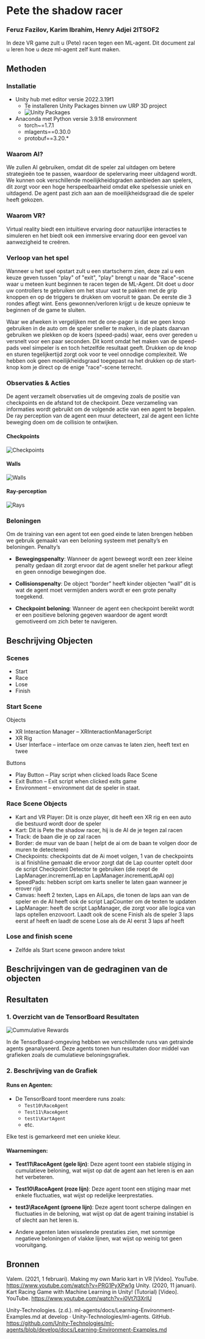 
# Pete the shadow racer
### Feruz Fazilov, Karim Ibrahim, Henry Adjei 2ITSOF2

In deze VR game zult u (Pete) racen tegen een ML-agent. Dit document zal u leren hoe u deze ml-agent zelf kunt maken.

## Methoden
### Installatie
- Unity hub met editor versie 2022.3.19f1
  - Te installeren Unity Packages binnen uw URP 3D project
  - ![Unity Packages](/Images/packages.png)
- Anaconda met Python versie 3.9.18 environment 
  - torch~=1.7.1
  - mlagents==0.30.0
  - protobuf==3.20.*

### Waarom AI?
We zullen AI gebruiken, omdat dit de speler zal uitdagen om betere strategieën toe te passen, waardoor de spelervaring meer uitdagend wordt.  We kunnen ook verschillende moeilijkheidsgraden aanbieden aan spelers, dit zorgt voor een hoge herspeelbaarheid omdat elke spelsessie uniek en uitdagend. De agent past zich aan aan de moeilijkheidsgraad die de speler heeft gekozen. 

### Waarom VR?
Virtual reality biedt een intuïtieve ervaring door natuurlijke interacties te simuleren en het biedt ook een immersive ervaring door een gevoel van aanwezigheid te creëren.

### Verloop van het spel
Wanneer u het spel opstart zult u een startscherm zien, deze zal u een keuze geven tussen "play" of "exit", "play" brengt u naar de "Race"-scene waar u meteen kunt beginnen te racen tegen de ML-Agent. Dit doet u door uw controllers te gebruiken om het stuur vast te pakken met de grip knoppen en op de triggers te drukken om vooruit te gaan. De eerste die 3 rondes aflegt wint. Eens gewonnen/verloren krijgt u de keuze opnieuw te beginnen of de game te sluiten. 

Waar we afweken in vergelijken met de one-pager is dat we geen knop gebruiken in de auto om de speler sneller te maken, in de plaats daarvan gebruiken we plekken op de koers (speed-pads) waar, eens over gereden u versnelt voor een paar seconden. Dit komt omdat het maken van de speed-pads veel simpeler is en toch hetzelfde resultaat geeft. Drukken op de knop en sturen tegelijkertijd zorgt ook voor te veel onnodige complexiteit. We hebben ook geen moeilijkheidsgraad toegepast na het drukken op de start-knop kom je direct op de enige "race"-scene terrecht.

### Observaties & Acties
De agent verzamelt observaties uit de omgeving zoals de positie van checkpoints en de afstand tot de checkpoint. Deze verzameling van informaties wordt gebruikt om de volgende actie van een agent te bepalen. De ray perception van de agent een muur detecteert, zal de agent een lichte beweging doen om de collision te ontwijken.
#### Checkpoints
![Checkpoints](/Images/checkpoints.png)
#### Walls
![Walls](/Images/walls.png)
#### Ray-perception
![Rays](/Images/rays.png)

### Beloningen
Om de training van een agent tot een goed einde te laten brengen hebben we gebruik gemaakt van een beloning systeem met penalty’s en beloningen.
Penalty’s
- **Bewegingspenalty**: Wanneer de agent beweegt wordt een zeer kleine penalty gedaan dit zorgt ervoor dat de agent sneller het parkour aflegt en geen onnodige bewegingen doe.

- **Collisionspenalty**: De object “border” heeft kinder objecten “wall” dit is wat de agent moet vermijden anders wordt er een grote penalty toegekend.

- **Checkpoint beloning**: Wanneer de agent een checkpoint bereikt wordt er een positieve beloning gegeven waardoor de agent wordt gemotiveerd om zich beter te navigeren.

## Beschrijving Objecten
### Scenes
- Start
- Race
- Lose
- Finish

### Start Scene
Objects
- XR Interaction Manager – XRInteractionManagerScript
- XR Rig
- User Interface – interface om onze canvas te laten zien, heeft text en twee

Buttons
- Play Button – Play script when clicked loads Race Scene
- Exit Button – Exit script when clicked exits game
- Environment – environment dat de speler in staat.

### Race Scene Objects
- Kart and VR Player: Dit is onze player, dit heeft een XR rig en een auto die bestuurd wordt door de speler
- Kart: Dit is Pete the shadow racer, hij is de AI de je tegen zal racen
- Track: de baan die je op zal racen
- Border: de muur van de baan ( helpt de ai om de baan te volgen door de muren te detecteren)
- Checkpoints: checkpoints dat de Ai moet volgen, 1 van de checkpoints is al finishline gemaakt die ervoor zorgt dat de Lap counter optelt door de script Checkpoint Detector te gebruiken (die roept de LapManager.incrementLap en LapManager.incrementLapAI op)
- SpeedPads: hebben script om karts sneller te laten gaan wanneer je erover rijd
- Canvas: heeft 2 texten, Laps en AiLaps, die tonen de laps aan van de speler en de AI heeft ook de script LapCounter om de texten te updaten
- LapManager: heeft de script LapManager, die zorgt voor alle logica van laps optellen enzovoort. Laadt ook de scene Finish als de speler 3 laps eerst af heeft en laadt de scene Lose als de AI eerst 3 laps af heeft

### Lose and finish scene
- Zelfde als Start scene gewoon andere tekst
## Beschrijvingen van de gedraginen van de objecten


## Resultaten

### 1. Overzicht van de TensorBoard Resultaten
![Cummulative Rewards](/Images/cummulative.png)

In de TensorBoard-omgeving hebben we verschillende runs van getrainde agents geanalyseerd. Deze agents tonen hun resultaten door middel van grafieken zoals de cumulatieve beloningsgrafiek.

### 2. Beschrijving van de Grafiek

#### Runs en Agenten:
- De TensorBoard toont meerdere runs zoals:
  - `Test10\RaceAgent`
  - `Test11\RaceAgent`
  - `test1\KartAgent`
  - etc.

Elke test is gemarkeerd met een unieke kleur.

#### Waarnemingen:
- **Test11\RaceAgent (gele lijn)**: Deze agent toont een stabiele stijging in cumulatieve beloning, wat wijst op dat de agent aan het leren is en aan het verbeteren.
- **Test10\RaceAgent (roze lijn)**: Deze agent toont een stijging maar met enkele fluctuaties, wat wijst op redelijke leerprestaties.
- **test3\RaceAgent (groene lijn)**: Deze agent toont scherpe dalingen en fluctuaties in de beloning, wat wijst op dat de agent training instabiel is of slecht aan het leren is.

- Andere agenten laten wisselende prestaties zien, met sommige negatieve beloningen of vlakke lijnen, wat wijst op weinig tot geen vooruitgang.

## Bronnen
Valem. (2021, 1 februari). Making my own Mario kart in VR [Video]. YouTube. https://www.youtube.com/watch?v=PRG1PyXPw1g
Unity. (2020, 11 januari). Kart Racing Game with Machine Learning in Unity! (Tutorial) [Video]. YouTube. https://www.youtube.com/watch?v=i0Vt7l3XrIU

Unity-Technologies. (z.d.). ml-agents/docs/Learning-Environment-Examples.md at develop · Unity-Technologies/ml-agents. GitHub. https://github.com/Unity-Technologies/ml-agents/blob/develop/docs/Learning-Environment-Examples.md